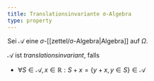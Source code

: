 ```yaml
---
title: Translationsinvariante σ-Algebra
type: property
---
```


Sei $\mathcal{A}$ eine $\sigma$-[[zettel/σ-Algebra|Algebra]] auf $\Omega$.

$\mathcal{A}$ ist *translationsinvariant*, falls
- $\forall S \in \mathcal{A}, x \in \mathbb{R} : S + x = \{ y + x, y \in S \} \in \mathcal{A}$